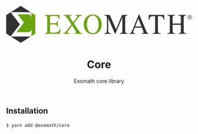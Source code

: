 <p align="center">
  <img height="100" src="https://raw.githubusercontent.com/exomath/images/master/logos/exomath-logo.svg" alt="Exomath"/>
</p>

<h1 align="center">Core</h1>
<p align="center">Exomath core library</p>
<br/>

## Installation

```
$ yarn add @exomath/core
```
